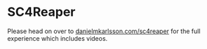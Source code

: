 # SC4Reaper

Please head on over to [danielmkarlsson.com/sc4reaper](https://www.danielmkarlsson.com/sc4reaper/) for the full experience which includes videos.
